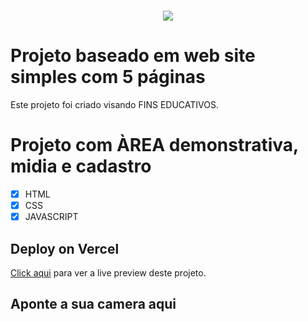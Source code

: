 <h1 align="center"><img src="https://user-images.githubusercontent.com/53831498/135899352-1463af04-5098-4741-bc8a-78c0877e1f96.png"></h1>

# Projeto baseado em web site simples com 5 páginas

Este projeto foi criado visando FINS EDUCATIVOS.

# Projeto com ÀREA demonstrativa, midia e cadastro

  - [x] HTML 
  - [x] CSS
  - [x] JAVASCRIPT

## Deploy on Vercel

[Click aqui](https://web-site-silk-kappa.vercel.app/) para ver a live preview deste projeto.

## Aponte a sua camera aqui

<div align="center" >
  <img src="(https://github.com/FelipeMaximus/Web-site-/assets/53831498/696ed61e-8b20-46cb-a9db-dd11b3ff9e4e)>
</div> para ver a live preview deste projeto.
